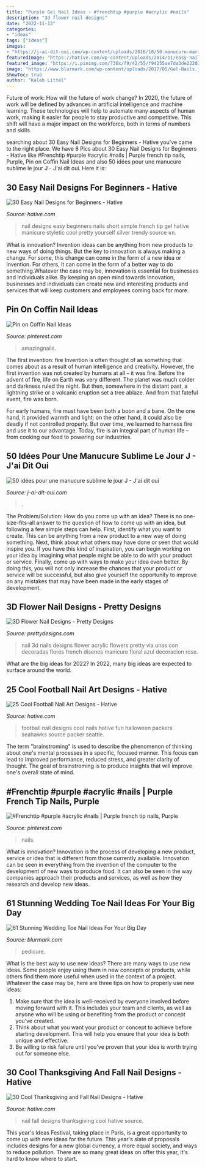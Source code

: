 ```yaml
---
title: "Purple Gel Nail Ideas ~ #frenchtip #purple #acrylic #nails"
description: "3d flower nail designs"
date: "2022-11-13"
categories:
- "ideas"
tags: ["ideas"]
images:
- "https://j-ai-dit-oui.com/wp-content/uploads/2016/10/50.manucure-mariage-i-do.jpg"
featuredImage: "https://hative.com/wp-content/uploads/2014/11/easy-nail-designs/25-easy-nail-designs-for-beginners.jpg"
featured_image: "https://i.pinimg.com/736x/f9/42/55/f94255ae7da3de22203564c0195a0d82--purple-acrylic-nails-french-tip-nails.jpg"
image: "https://www.blurmark.com/wp-content/uploads/2017/05/Gel-Nails.jpg"
ShowToc: true
author: "Kaleb Littel"
---
```



Future of work: How will the future of work change?
In 2020, the future of work will be defined by advances in artificial intelligence and machine learning. These technologies will help to automate many aspects of human work, making it easier for people to stay productive and competitive. This shift will have a major impact on the workforce, both in terms of numbers and skills.

	

		
searching about 30 Easy Nail Designs for Beginners - Hative you've came to the right place. We have 8 Pics about 30 Easy Nail Designs for Beginners - Hative like #Frenchtip #purple #acrylic #nails | Purple french tip nails, Purple, Pin on Coffin Nail Ideas and also 50 idées pour une manucure sublime le jour J - J&#039;ai dit oui. Here it is:
		
    
## 30 Easy Nail Designs For Beginners - Hative

<img loading=lazy src="https://hative.com/wp-content/uploads/2014/11/easy-nail-designs/25-easy-nail-designs-for-beginners.jpg" onerror="this.onerror=null;this.src='https://tse1.mm.bing.net/th?id=OIP.n103NT386aTdz5MpD4w4eAHaID&amp;pid=15.1';" alt="30 Easy Nail Designs for Beginners - Hative">

_Source: hative.com_

>nail designs easy beginners nails short simple french tip gel hative manicure styletic cool pretty yourself silver trendy source นท. 

	

What is innovation?
Invention ideas can be anything from new products to new ways of doing things. But the key to innovation is always making a change. For some, this change can come in the form of a new idea or invention. For others, it can come in the form of a better way to do something.Whatever the case may be, innovation is essential for businesses and individuals alike. By keeping an open mind towards innovation, businesses and individuals can create new and interesting products and services that will keep customers and employees coming back for more.

    
## Pin On Coffin Nail Ideas

<img loading=lazy src="https://i.pinimg.com/736x/e8/2e/7c/e82e7c1ee5cc9d26a67293fd481eb48e.jpg" onerror="this.onerror=null;this.src='https://tse1.mm.bing.net/th?id=OIP.q-RvHFsiQQtyCT7-tfCrzgHaJ3&amp;pid=15.1';" alt="Pin on Coffin Nail Ideas">

_Source: pinterest.com_

>amazingnails. 

	

The first invention: fire
Invention is often thought of as something that comes about as a result of human intelligence and creativity. However, the first invention was not created by humans at all – it was fire.
Before the advent of fire, life on Earth was very different. The planet was much colder and darkness ruled the night. But then, somewhere in the distant past, a lightning strike or a volcanic eruption set a tree ablaze. And from that fateful event, fire was born.

For early humans, fire must have been both a boon and a bane. On the one hand, it provided warmth and light; on the other hand, it could also be deadly if not controlled properly. But over time, we learned to harness fire and use it to our advantage. Today, fire is an integral part of human life – from cooking our food to powering our industries.

    
## 50 Idées Pour Une Manucure Sublime Le Jour J - J&#039;ai Dit Oui

<img loading=lazy src="https://j-ai-dit-oui.com/wp-content/uploads/2016/10/50.manucure-mariage-i-do.jpg" onerror="this.onerror=null;this.src='https://tse3.mm.bing.net/th?id=OIP.xVylMZcdXYpHypJR0EkEjAHaJ4&amp;pid=15.1';" alt="50 idées pour une manucure sublime le jour J - J&#039;ai dit oui">

_Source: j-ai-dit-oui.com_

>. 

	

The Problem/Solution: How do you come up with an idea?
There is no one-size-fits-all answer to the question of how to come up with an idea, but following a few simple steps can help. First, identify what you want to create. This can be anything from a new product to a new way of doing something. Next, think about what others may have done or seen that would inspire you. If you have this kind of inspiration, you can begin working on your idea by imagining what people might be able to do with your product or service. Finally, come up with ways to make your idea even better. By doing this, you will not only increase the chances that your product or service will be successful, but also give yourself the opportunity to improve on any mistakes that may have been made in the early stages of development.

    
## 3D Flower Nail Designs - Pretty Designs

<img loading=lazy src="http://www.prettydesigns.com/wp-content/uploads/2014/07/Blue-Nails1.jpg" onerror="this.onerror=null;this.src='https://tse1.mm.bing.net/th?id=OIP.eZvL7tmTXA7OdjUkIRRcqAHaJ4&amp;pid=15.1';" alt="3D Flower Nail Designs - Pretty Designs">

_Source: prettydesigns.com_

>nail 3d nails designs flower acrylic flowers pretty via unas con decoradas flores french disenos manicure floral azul decoracion rose. 

	

What are the big ideas for 2022?
In 2022, many big ideas are expected to surface around the world.

    
## 25 Cool Football Nail Art Designs - Hative

<img loading=lazy src="https://hative.com/wp-content/uploads/2014/11/football-nail-art-designs/4-cool-football-nail-art-designs.jpg" onerror="this.onerror=null;this.src='https://tse2.mm.bing.net/th?id=OIP.4rsjrNa_qGXgCOsgcFIPbgHaJ4&amp;pid=15.1';" alt="25 Cool Football Nail Art Designs - Hative">

_Source: hative.com_

>football nail designs cool nails hative fun halloween packers seahawks source packer seattle. 

	

The term "brainstroming" is used to describe the phenomenon of thinking about one's mental processes in a specific, focused manner. This focus can lead to improved performance, reduced stress, and greater clarity of thought. The goal of brainstroming is to produce insights that will improve one's overall state of mind.

    
## #Frenchtip #purple #acrylic #nails | Purple French Tip Nails, Purple

<img loading=lazy src="https://i.pinimg.com/736x/f9/42/55/f94255ae7da3de22203564c0195a0d82--purple-acrylic-nails-french-tip-nails.jpg" onerror="this.onerror=null;this.src='https://tse2.mm.bing.net/th?id=OIP.xxM62WMkA__C8w5iKBtE0wHaM8&amp;pid=15.1';" alt="#Frenchtip #purple #acrylic #nails | Purple french tip nails, Purple">

_Source: pinterest.com_

>nails. 

	

What is innovation?
Innovation is the process of developing a new product, service or idea that is different from those currently available. Innovation can be seen in everything from the invention of the computer to the development of new ways to produce food. It can also be seen in the way companies approach their products and services, as well as how they research and develop new ideas.

    
## 61 Stunning Wedding Toe Nail Ideas For Your Big Day

<img loading=lazy src="https://www.blurmark.com/wp-content/uploads/2017/05/Gel-Nails.jpg" onerror="this.onerror=null;this.src='https://tse2.mm.bing.net/th?id=OIP.IQkcX1SZk_mCKETD65pD2gHaEK&amp;pid=15.1';" alt="61 Stunning Wedding Toe Nail Ideas For Your Big Day">

_Source: blurmark.com_

>pedicure. 

	

What is the best way to use new ideas?
There are many ways to use new ideas. Some people enjoy using them in new concepts or products, while others find them more useful when used in the context of a project. Whatever the case may be, here are three tips on how to properly use new ideas:
1. Make sure that the idea is well-received by everyone involved before moving forward with it. This includes your team and clients, as well as anyone who will be using or benefiting from the product or concept you've created.
2. Think about what you want your product or concept to achieve before starting development. This will help you ensure that your idea is both unique and effective.
3. Be willing to risk failure until you've proven that your idea is worth trying out for someone else.

    
## 30 Cool Thanksgiving And Fall Nail Designs - Hative

<img loading=lazy src="https://hative.com/wp-content/uploads/2014/11/thanksgiving-nail-designs/30-thanksgiving-and-fall-nail-designs.jpg" onerror="this.onerror=null;this.src='https://tse3.mm.bing.net/th?id=OIP.8WVx-SgwCH5OaQT2yAa1bQHaHa&amp;pid=15.1';" alt="30 Cool Thanksgiving and Fall Nail Designs - Hative">

_Source: hative.com_

>nail fall designs thanksgiving cool hative source. 

	

This year's Ideas Festival, taking place in Paris, is a great opportunity to come up with new ideas for the future. This year's slate of proposals includes designs for a new global currency, a more equal society, and ways to reduce pollution. There are so many great ideas on offer this year, it's hard to know where to start.

